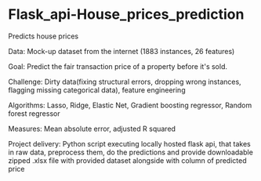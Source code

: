 # Flask_api-House_prices_prediction
Predicts house prices

Data: 
Mock-up dataset from the internet (1883 instances, 26 features)

Goal: 
Predict the fair transaction price of a property before it's sold.

Challenge: 
Dirty data(fixing structural errors, dropping wrong instances, flagging missing categorical data), feature engineering

Algorithms: Lasso, Ridge, Elastic Net, Gradient boosting regressor, Random forest regressor

Measures: Mean absolute error, adjusted R squared

Project delivery: Python script executing locally hosted flask api, that takes in raw data, preprocess them, do the predictions and provide downloadable zipped .xlsx file with provided dataset alongside with column of predicted price
